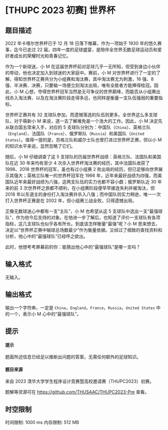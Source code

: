 # [THUPC 2023 初赛] 世界杯

## 题目描述

2022 年卡塔尔世界杯已于 12 月 18 日落下帷幕，作为一项始于 1930 年的悠久赛事，迄今已走过 22 届，四年一度的足球盛宴，是陪伴全世界无数足球运动员和爱好者成长的荣耀时光和青春记忆。

作为一个新球迷，小 M 在这届世界杯前对足球几乎一无所知，但受到身边小伙伴的带动，他也决定加入到球迷的大家庭中。赛前，小 M 对世界杯进行了一定的了解，得知世界杯正赛共分为小组赛和淘汰赛，其中淘汰赛尤为刺激，16 强、8 强、半决赛、决赛，只要输一场便立刻淘汰出局，唯有全胜者方能捧得桂冠。因此，小 M 心想，夺得世界杯冠军当然是无可争议的世界巅峰，而能否从小组赛出线杀入淘汰赛、以及在淘汰赛阶段走得多远，也同样是衡量一支队伍强弱的重要指标。

世界杯正赛共有 32 支球队参加，而遗憾落选的队伍则更多。全世界这么多支球队，对于萌新小 M 来说，逐一去了解难免是一个浩大的工作。因此，小 M 决定先从联合国五常来入手，对应的 5 支球队分别为：中国队（`China`）、英格兰队（`England`）、法国队（`France`）、俄罗斯队（`Russia`）和美国队（`United States`）。值得一提的是，苏格兰队和威尔士队也曾打进过世界杯正赛，但以小 M 的知识水平来说，显然忽略了它们。

随后，小 M 仔细调查了这 5 支球队的历届世界杯战绩：英格兰队、法国队和美国队在近 30 年来均有至少 4 次杀入世界杯淘汰赛的经历，其中法国队收获了 1998、2018 世界杯的冠军，虽也有过小组赛 2 败出局的经历，但已足够向世界展示其强大；英格兰队唯一的世界杯冠军在 1966 年，近年来最好战绩为四强，而美国队近年来最好战绩为八强，这两支队伍的实力也都不容小觑；俄罗斯队近 30 年来的前 3 次世界杯之旅都不顺利，在小组赛阶段便早早接连失利并被淘汰，但 2018 年以东道主的身份打入淘汰赛并杀入八强；而中国队则实力稍逊，唯一一次打入世界杯正赛是在 2002 年，但小组赛三战全败，只得遗憾出局。

正像无数球迷心中都有一支“主队”，小 M 也希望从这 5 支球队中选出一支“最强球队”，作为他今后支持的对象。在他进一步了解后，也知道了评价一支球队有各项指标，这几支球队也似乎各有所长。到底该怎样衡量“最强”呢？小 M 思来想去，决定以“世界杯正赛中输球总场数最少”作为衡量依据。又经过了细致的查找资料和分析，他心中的“最强球队”已经呼之欲出。

此时，他想考考屏幕前的你：能猜出他心中的“最强球队”是哪一支吗？

## 输入格式

无输入。

## 输出格式

输出一个字符串，一定是 `China`，`England`，`France`，`Russia`，`United States` 中的一个，表示小 M 心中的“最强球队”。

## 提示

#### 提示

题面所述信息已经足以推断出问题的答案，无需任何额外的足球知识。

#### 题目来源

来自 2023 清华大学学生程序设计竞赛暨高校邀请赛（THUPC2023）初赛。

题解等资源可在 <https://github.com/THUSAAC/THUPC2023-Pre> 查看。

## 时空限制

时间限制: 1000 ms
内存限制: 512 MB
